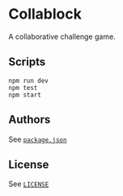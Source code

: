 # Collablock

A collaborative challenge game.

## Scripts

```
npm run dev
npm test
npm start
```

## Authors

See [`package.json`](./package.json)

## License

See [`LICENSE`](./LICENSE)
